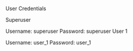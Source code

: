 User Credentials

Superuser

Username: superuser
Password: superuser
User 1

Username: user_1
Password: user_1